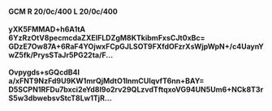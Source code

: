 #### GCM R 20/0c/400 L 20/0c/400
**yXK5FMMAD+h6A1tA**<br/>**6YzRzOtV8pecmcdaZXEIFLDZgM8KTkibmFxsCJt0xBc=**<br/>**GDzE7Ow87A+6RaF4YOjwxFCpGJLSOT9FXfdOFzrXsWjpWpN+/c4UaynYwZ5fk/PrysSTaJr5PG22ta/F...**<br/><br/>
**Ovpygds+sGQcdB4I**<br/>**a/xFNT9NzFd9U9KW1mrQjMdtO1lnmCUIqvfT6nn+BAY=**<br/>**D5SCPN1RFDu7bxci2eYd8I9o2rv29QLzvdTftqxoVG94UN5Um6+NCk8T3rS5w3dbwebsvStcT8Lw1TjR...**